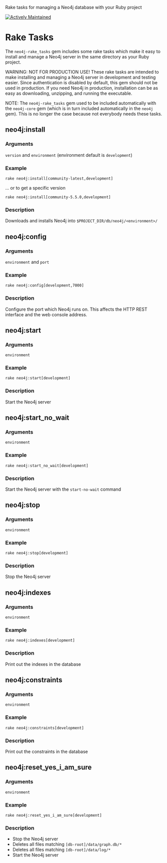 
Rake tasks for managing a Neo4j database with your Ruby project

[![Actively Maintained](https://img.shields.io/badge/Maintenance%20Level-Actively%20Maintained-green.svg)](https://gist.github.com/cheerfulstoic/d107229326a01ff0f333a1d3476e068d)

Rake Tasks
==========

The ``neo4j-rake_tasks`` gem includes some rake tasks which make it easy to install and manage a Neo4j server in the same directory as your Ruby project.

WARNING: NOT FOR PRODUCTION USE!  These rake tasks are intended to make installing and managing a Neo4j server in development and testing easier.  Since authentication is disabled by default, this gem should not be used in production.  If you need Neo4j in production, installation can be as easy as downloading, unzipping, and running the executable.

NOTE: The ``neo4j-rake_tasks`` gem used to be included automatically with the ``neo4j-core`` gem (which is in turn included automatically in the ``neo4j`` gem).  This is no longer the case because not everybody needs these tasks.

## neo4j:install

### Arguments

``version`` and ``environment`` (environment default is `development`)

### Example

``rake neo4j:install[community-latest,development]``

... or to get a specific version

``rake neo4j:install[community-5.5.0,development]``

### Description

  Downloads and installs Neo4j into ``$PROJECT_DIR/db/neo4j/<environment>/``

## neo4j:config

### Arguments

``environment`` and ``port``

### Example

``rake neo4j:config[development,7000]``

### Description

  Configure the port which Neo4j runs on.  This affects the HTTP REST interface and the web console address.


## neo4j:start

### Arguments

``environment``

### Example

``rake neo4j:start[development]``

### Description

  Start the Neo4j server


## neo4j:start_no_wait

### Arguments

``environment``

### Example

``rake neo4j:start_no_wait[development]``

### Description

  Start the Neo4j server with the ``start-no-wait`` command

## neo4j:stop

### Arguments

``environment``

### Example

``rake neo4j:stop[development]``

### Description

  Stop the Neo4j server


## neo4j:indexes

### Arguments

``environment``

### Example

``rake neo4j:indexes[development]``

### Description

  Print out the indexes in the database



## neo4j:constraints

### Arguments

``environment``

### Example

``rake neo4j:constraints[development]``

### Description

  Print out the constraints in the database



## neo4j:reset_yes_i_am_sure

### Arguments

``environment``

### Example

``rake neo4j:reset_yes_i_am_sure[development]``

### Description

  - Stop the Neo4j server
  - Deletes all files matching `[db-root]/data/graph.db/*`
  - Deletes all files matching `[db-root]/data/log/*`
  - Start the Neo4j server

